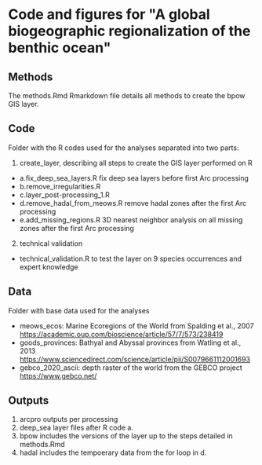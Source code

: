 # Code and figures for "A global biogeographic regionalization of the benthic ocean"

## Methods
The methods.Rmd Rmarkdown file details all methods to create the bpow GIS layer.

## Code
Folder with the R codes used for the analyses separated into two parts:
1. create_layer, describing all steps to create the GIS layer performed on R
- a.fix_deep_sea_layers.R fix deep sea layers before first Arc processing
- b.remove_irregularities.R
- c.layer_post-processing_1.R
- d.remove_hadal_from_meows.R remove hadal zones after the first Arc processing
- e.add_missing_regions.R 3D nearest neighbor analysis on all missing zones after the first Arc processing
2. technical validation
- technical_validation.R to test the layer on 9 species occurrences and expert knowledge

## Data
Folder with base data used for the analyses
- meows_ecos: Marine Ecoregions of the World from Spalding et al., 2007 https://academic.oup.com/bioscience/article/57/7/573/238419
- goods_provinces: Bathyal and Abyssal provinces from Watling et al., 2013 https://www.sciencedirect.com/science/article/pii/S0079661112001693
- gebco_2020_ascii: depth raster of the world from the GEBCO project https://www.gebco.net/

## Outputs
1. arcpro outputs per processing
2. deep_sea layer files after R code a.
3. bpow includes the versions of the layer up to the steps detailed in methods.Rmd
4. hadal includes the tempoerary data from the for loop in d.
